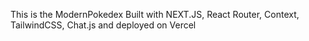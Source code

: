 This is the ModernPokedex Built with NEXT.JS, React Router, Context, TailwindCSS, Chat.js and deployed on Vercel
